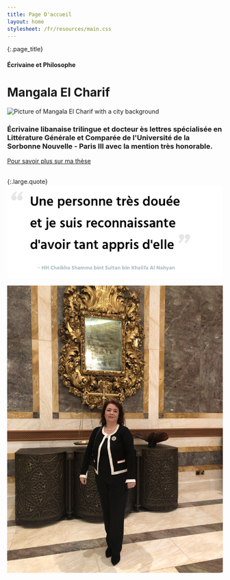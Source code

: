 ```yaml
---
title: Page D'accueil
layout: home
stylesheet: /fr/resources/main.css
---
```


{:.page_title}
#### Écrivaine et Philosophe
# Mangala El Charif

![Picture of Mangala El Charif with a city background](/resources/home.jpg)

### Écrivaine libanaise trilingue et docteur ès lettres spécialisée en Littérature Générale et Comparée de l'Université de la Sorbonne Nouvelle - Paris III avec la mention très honorable.

<div class="block_link">
  <a href="thesis">Pour savoir plus sur ma thèse</a>
</div>

<br>

{:.large.quote}
![A very talented lady that I’m grateful to have learnt so much from ‒ Her Highness Sheikha Shamma bint Sultan bin Khalifa Al Nahyan, a progressive, educated and entrepreneurial member of the Royal family of the United Arab Emirates and CEO of the Alliances for Global Sustainability.](/resources/quote3.png)

![Picture of Mangala El Charif](/resources/home2.jpg)
